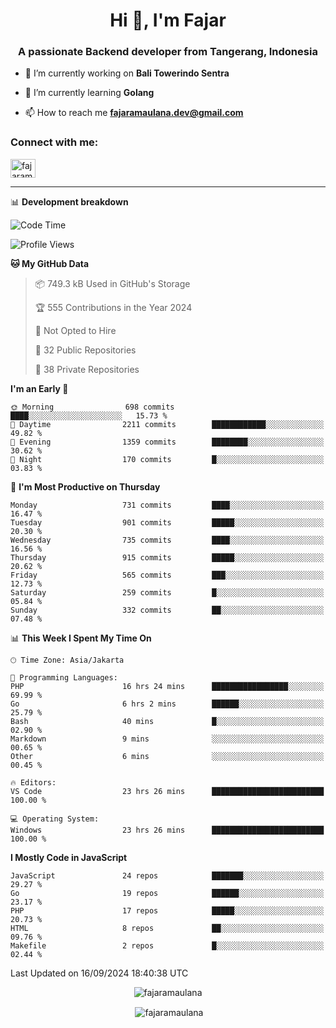<h1 align="center">Hi 👋, I'm Fajar</h1>
<h3 align="center">A passionate Backend developer from Tangerang, Indonesia</h3>

<!-- <p align="left"> <img src="https://komarev.com/ghpvc/?username=fajaramaulana&label=Profile%20views&color=0e75b6&style=flat" alt="fajaramaulana" /> </p> -->

- 🔭 I’m currently working on **Bali Towerindo Sentra**

- 🌱 I’m currently learning **Golang**

- 📫 How to reach me **fajaramaulana.dev@gmail.com**

<h3 align="left">Connect with me:</h3>
<p align="left">
<a href="https://linkedin.com/in/fajar-agus-maulana-73533a180/" target="blank"><img align="center" src="https://raw.githubusercontent.com/rahuldkjain/github-profile-readme-generator/master/src/images/icons/Social/linked-in-alt.svg" alt="fajaramaulana" height="30" width="40" /></a>
</p>

-------

📊 **Development breakdown**
<!--START_SECTION:waka-->
![Code Time](http://img.shields.io/badge/Code%20Time-2%2C275%20hrs%201%20min-blue)

![Profile Views](http://img.shields.io/badge/Profile%20Views-0-blue)

**🐱 My GitHub Data** 

> 📦 749.3 kB Used in GitHub's Storage 
 > 
> 🏆 555 Contributions in the Year 2024
 > 
> 🚫 Not Opted to Hire
 > 
> 📜 32 Public Repositories 
 > 
> 🔑 38 Private Repositories 
 > 
**I'm an Early 🐤** 

```text
🌞 Morning                698 commits         ████░░░░░░░░░░░░░░░░░░░░░   15.73 % 
🌆 Daytime                2211 commits        ████████████░░░░░░░░░░░░░   49.82 % 
🌃 Evening                1359 commits        ████████░░░░░░░░░░░░░░░░░   30.62 % 
🌙 Night                  170 commits         █░░░░░░░░░░░░░░░░░░░░░░░░   03.83 % 
```
📅 **I'm Most Productive on Thursday** 

```text
Monday                   731 commits         ████░░░░░░░░░░░░░░░░░░░░░   16.47 % 
Tuesday                  901 commits         █████░░░░░░░░░░░░░░░░░░░░   20.30 % 
Wednesday                735 commits         ████░░░░░░░░░░░░░░░░░░░░░   16.56 % 
Thursday                 915 commits         █████░░░░░░░░░░░░░░░░░░░░   20.62 % 
Friday                   565 commits         ███░░░░░░░░░░░░░░░░░░░░░░   12.73 % 
Saturday                 259 commits         █░░░░░░░░░░░░░░░░░░░░░░░░   05.84 % 
Sunday                   332 commits         ██░░░░░░░░░░░░░░░░░░░░░░░   07.48 % 
```


📊 **This Week I Spent My Time On** 

```text
🕑︎ Time Zone: Asia/Jakarta

💬 Programming Languages: 
PHP                      16 hrs 24 mins      █████████████████░░░░░░░░   69.99 % 
Go                       6 hrs 2 mins        ██████░░░░░░░░░░░░░░░░░░░   25.79 % 
Bash                     40 mins             █░░░░░░░░░░░░░░░░░░░░░░░░   02.90 % 
Markdown                 9 mins              ░░░░░░░░░░░░░░░░░░░░░░░░░   00.65 % 
Other                    6 mins              ░░░░░░░░░░░░░░░░░░░░░░░░░   00.45 % 

🔥 Editors: 
VS Code                  23 hrs 26 mins      █████████████████████████   100.00 % 

💻 Operating System: 
Windows                  23 hrs 26 mins      █████████████████████████   100.00 % 
```

**I Mostly Code in JavaScript** 

```text
JavaScript               24 repos            ███████░░░░░░░░░░░░░░░░░░   29.27 % 
Go                       19 repos            ██████░░░░░░░░░░░░░░░░░░░   23.17 % 
PHP                      17 repos            █████░░░░░░░░░░░░░░░░░░░░   20.73 % 
HTML                     8 repos             ██░░░░░░░░░░░░░░░░░░░░░░░   09.76 % 
Makefile                 2 repos             █░░░░░░░░░░░░░░░░░░░░░░░░   02.44 % 
```




 Last Updated on 16/09/2024 18:40:38 UTC
<!--END_SECTION:waka-->
<p align="center"><img align="center" src="https://github-readme-stats.vercel.app/api/top-langs?username=fajaramaulana&show_icons=true&locale=en&layout=compact" alt="fajaramaulana" /></p>

<p align="center">&nbsp;<img align="center" src="https://github-readme-stats.vercel.app/api?username=fajaramaulana&show_icons=true&locale=en" alt="fajaramaulana" /></p>
